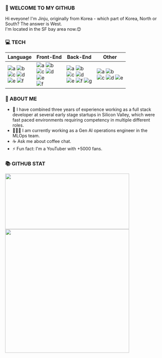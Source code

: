 ### 👋 WELCOME TO MY GITHUB

Hi eveyone! I'm Jinju, originally from Korea - which part of Korea, North or South? The answer is West.
<br />I'm located in the SF bay area now.😊

### 💻 TECH



|Language|Front-End|Back-End|Other|
|---|---------|---|---|
|![a](https://img.shields.io/badge/JavaScript-f7df11?style=flat-square&logo=JavaScript&logoColor=black) ![b](https://img.shields.io/badge/typescript-%23007ACC.svg?style=flat-square&logo=typescript&logoColor=white)<br> ![c](https://img.shields.io/badge/python-3670A0?style=flat-square&logo=python&logoColor=ffdd54) ![d](https://img.shields.io/badge/c%23-%23239120.svg?style=flat-square&logo=c-sharp&logoColor=white)<br> ![e](https://img.shields.io/badge/html5-%23E34F26.svg?style=flat-square&logo=html5&logoColor=white) ![f](https://img.shields.io/badge/css3-%231572B6.svg?style=flat-square&logo=css3&logoColor=white)|![a](https://img.shields.io/badge/React-61dafb?style=flat-square&logo=React&logoColor=black) ![b](https://img.shields.io/badge/Next-black?style=flat-square&logo=next.js&logoColor=white)<br> ![c](https://img.shields.io/badge/redux-%23593d88.svg?style=flat-square&logo=redux&logoColor=white) ![d](https://img.shields.io/badge/bootstrap-%23563D7C.svg?style=flat-square&logo=bootstrap&logoColor=white)<br> ![e](https://img.shields.io/badge/Semantic%20UI%20React-%2335BDB2.svg?style=flat-square&logo=SemanticUIReact&logoColor=white)<br> ![f](https://img.shields.io/badge/tailwindcss-%2338B2AC.svg?style=flat-square&logo=tailwind-css&logoColor=white) |![a](https://img.shields.io/badge/express.js-%23404d59.svg?style=flat-square&logo=express&logoColor=%2361DAFB) ![b](https://img.shields.io/badge/node.js-6DA55F?style=flat-square&logo=node.js&logoColor=white)<br> ![c](https://img.shields.io/badge/MongoDB-47A248?style=flat-square&logo=MongoDB&logoColor=white) ![d](https://img.shields.io/badge/MySQL-4479A1?style=flat-square&logo=MySQL&logoColor=white)<br> ![e](https://img.shields.io/badge/JWT-black?style=flat-square&logo=JSON%20web%20tokens) ![f](https://img.shields.io/badge/postgres-%23316192.svg?style=flat-square&logo=postgresql&logoColor=white) ![g](https://img.shields.io/badge/django-%23092E20.svg?style=flat-square&logo=django&logoColor=white)|![a](https://img.shields.io/badge/AWS-%23FF9900.svg?style=flat-square&logo=amazon-aws&logoColor=white) ![b](https://img.shields.io/badge/GoogleCloud-%234285F4.svg?style=flat-square&logo=google-cloud&logoColor=white)<br> ![c](https://img.shields.io/badge/jira-%230A0FFF.svg?style=flat-square&logo=jira&logoColor=white) ![d](https://img.shields.io/badge/jenkins-%232C5263.svg?style=flat-square&logo=jenkins&logoColor=white) ![e](https://img.shields.io/badge/Postman-FF6C37?style=flat-square&logo=postman&logoColor=white)

### 📝 ABOUT ME

- 💎 I have combined three years of experience working as a full stack developer at several early stage startups in Silicon Valley, which were fast paced environments requiring competency in multiple different roles.
- 👩🏻‍💻 I am currently working as a Gen AI operations engineer in the MLOps team.
- ☕ Ask me about coffee chat.
- ⚡ Fun fact: I'm a YouTuber with +5000 fans.

### 📚 GITHUB STAT

<div>
 <!-- [![GitHub Streak](https://github-readme-streak-stats.herokuapp.com?user=jinju2828&theme=highcontrast&date_format=j%20M%5B%20Y%5D&ring=0000FF&fire=0000FF&currStreakLabel=FFFFFF)](https://git.io/streak-stats) -->
  <img height="180em" width="400px" src="https://github-readme-streak-stats.herokuapp.com?user=jinju2828&theme=highcontrast&date_format=j%20M%5B%20Y%5D&ring=0000FF&fire=0000FF&currStreakLabel=FFFFFF"/>
</div>
<div>
  <!-- [![Top Langs](https://github-readme-stats.vercel.app/api/top-langs/?username=vasconsaurus&layout=compact&langs_count=8&theme=algolia)](https://github.com/anuraghazra/github-readme-stats) -->
  <img width="400px" src="https://github-readme-stats-eight-theta.vercel.app/api/top-langs/?username=jinju2828&layout=compact&langs_count=8&theme=algolia"/>
</div>
